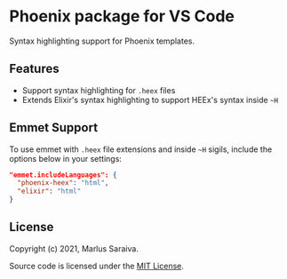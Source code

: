 # Phoenix package for VS Code

Syntax highlighting support for Phoenix templates.

## Features

  * Support syntax highlighting for `.heex` files
  * Extends Elixir's syntax highlighting to support HEEx's syntax inside `~H`

## Emmet Support 

To use emmet with `.heex` file extensions and inside `~H` sigils, include the options below in your settings:

```json
"emmet.includeLanguages": {
  "phoenix-heex": "html",
  "elixir": "html"
}
```

## License

Copyright (c) 2021, Marlus Saraiva.

Source code is licensed under the [MIT License](LICENSE).
